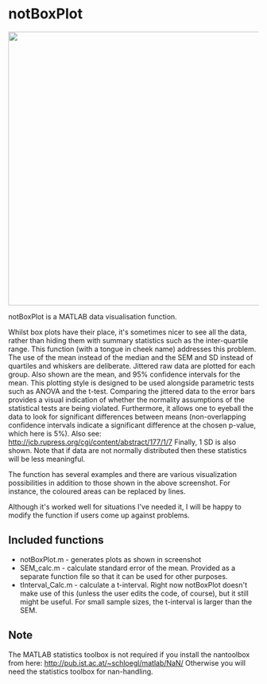 # notBoxPlot
<p align="center">
<img src="https://raw.githubusercontent.com/raacampbell/notBoxPlot/gh-pages/images/nbp_example.png"  height=550px/>
</p>


notBoxPlot is a MATLAB data visualisation function. 

Whilst box plots have their place, it's sometimes nicer to see all the data, rather than hiding them with summary statistics such as the inter-quartile range. This function (with a tongue in cheek name) addresses this problem. The use of the mean instead of the median and the SEM and SD instead of quartiles and whiskers are deliberate.
Jittered raw data are plotted for each group. Also shown are the mean, and 95% confidence intervals for the mean. This plotting style is designed to be used alongside parametric tests such as ANOVA and the t-test. Comparing the jittered data to the error bars provides a visual indication of whether the normality assumptions of the statistical tests are being violated. Furthermore, it allows one to eyeball the data to look for significant differences between means (non-overlapping confidence intervals indicate a significant difference at the chosen p-value, which here is 5%). Also see: http://jcb.rupress.org/cgi/content/abstract/177/1/7 Finally, 1 SD is also shown. Note that if data are not normally distributed then these statistics will be less meaningful.

The function has several examples and there are various visualization possibilities in addition to those shown in the above screenshot. For instance, the coloured areas can be replaced by lines.

Although it's worked well for situations I've needed it, I will be happy to modify the function if users come up against problems.

## Included functions
- notBoxPlot.m - generates plots as shown in screenshot
- SEM_calc.m - calculate standard error of the mean. Provided as a separate function file so that it can be used for other purposes.
- tInterval_Calc.m - calculate a t-interval. Right now notBoxPlot doesn't make use of this (unless the user edits the code, of course), but it still might be useful. For small sample sizes, the t-interval is larger than the SEM.

## Note
The MATLAB statistics toolbox is not required if you install the nantoolbox from here: http://pub.ist.ac.at/~schloegl/matlab/NaN/ Otherwise you will need the statistics toolbox for nan-handling.
